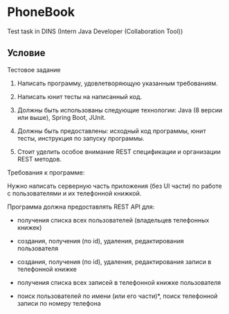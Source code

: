 # PhoneBook
Test task in DINS (Intern Java Developer (Collaboration Tool))

## Условие

Тестовое задание

1. Написать программу, удовлетворяющую указанным требованиям.

2. Написать юнит тесты на написанный код.

3. Должны быть использованы следующие технологии: Java (8 версии или выше), Spring Boot, JUnit.

4. Должны быть предоставлены: исходный код программы, юнит тесты, инструкция по запуску программы.

5. Стоит уделить особое внимание REST спецификации и организации REST методов.

Требования к программе:

Нужно написать серверную часть приложения (без UI части) по работе с пользователями и их телефонной книжкой.

Программа должна предоставлять REST API для:

* получения списка всех пользователей (владельцев телефонных книжек)

* создания, получения (по id), удаления, редактирования пользователя

* создания, получения (по id), удаления, редактирования записи в телефонной книжке

* получения списка всех записей в телефонной книжке пользователя

* поиск пользователей по имени (или его части)*, поиск телефонной записи по номеру телефона
